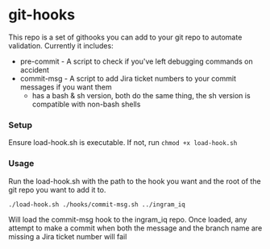 # git-hooks
This repo is a set of githooks you can add to your git repo to automate validation.
Currently it includes:
* pre-commit - A script to check if you've left debugging commands on accident
* commit-msg - A script to add Jira ticket numbers to your commit messages if you want them
    * has a bash & sh version, both do the same thing, the sh version is compatible with non-bash shells

### Setup
Ensure load-hook.sh is executable. If not, run `chmod +x load-hook.sh`

### Usage
Run the load-hook.sh with the path to the hook you want and the root of the git repo you want to add it to.
```
./load-hook.sh ./hooks/commit-msg.sh ../ingram_iq
```
Will load the commit-msg hook to the ingram_iq repo. Once loaded, any attempt to make a commit when both the message and the branch name are missing 
a Jira ticket number will fail
